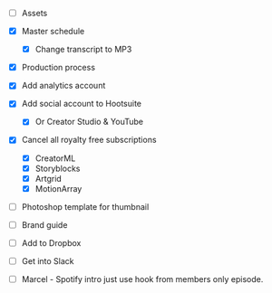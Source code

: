 - [ ] Assets
- [x] Master schedule
	- [x] Change transcript to MP3
- [x] Production process
- [x] Add analytics account
- [x] Add social account to Hootsuite
	- [x] Or Creator Studio & YouTube
- [x] Cancel all royalty free subscriptions
	- [x] CreatorML
	- [x] Storyblocks
	- [x] Artgrid
	- [x] MotionArray
- [ ] Photoshop template for thumbnail
- [ ] Brand guide
- [ ] Add to Dropbox
- [ ] Get into Slack



- [ ] Marcel - Spotify intro just use hook from members only episode.
